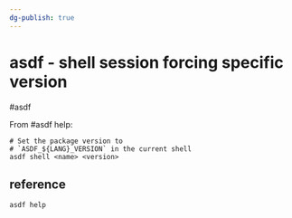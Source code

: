 ```yaml
---
dg-publish: true
---
```

# asdf - shell session forcing specific version

#asdf

From #asdf help:
```shell
# Set the package version to
# `ASDF_${LANG}_VERSION` in the current shell
asdf shell <name> <version>
```

## reference

`asdf help`